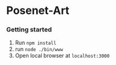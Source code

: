 # Posenet-Art

### Getting started
1. Run `npm install`
2. run `node ./bin/www`
3. Open local browser at `localhost:3000`

